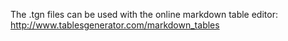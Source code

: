 The .tgn files can be used with the online markdown table editor:
http://www.tablesgenerator.com/markdown_tables
